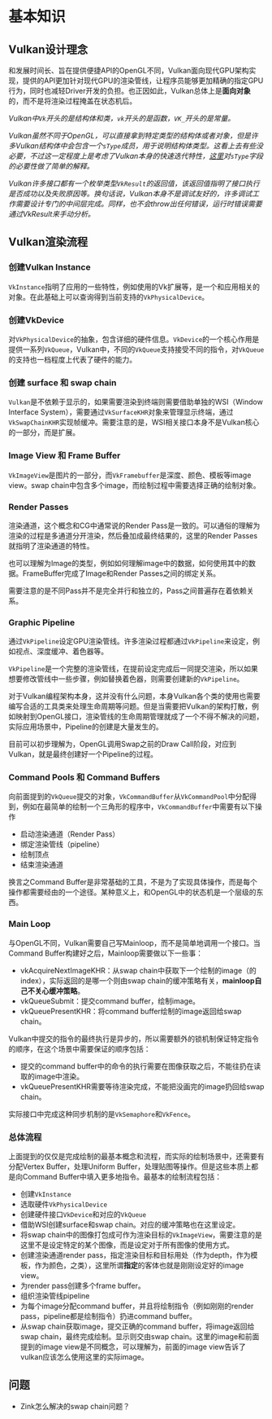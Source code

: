 # 基本知识
## Vulkan设计理念
和发展时间长、旨在提供便捷API的OpenGL不同，Vulkan面向现代GPU架构实现，提供的API更加针对现代GPU的渲染管线，让程序员能够更加精确的指定GPU行为，同时也减轻Driver开发的负担。也正因如此，Vulkan总体上是**面向对象**的，而不是将渲染过程掩盖在状态机后。

*Vulkan中`Vk`开头的是结构体和类，`vk`开头的是函数，`VK_`开头的是常量。*

*Vulkan虽然不同于OpenGL，可以直接拿到特定类型的结构体或者对象，但是许多Vulkan结构体中会包含一个`sType`成员，用于说明结构体类型。这看上去有些没必要，不过这一定程度上是考虑了Vulkan本身的快速迭代特性，[这里](https://stackoverflow.com/questions/36347236/vulkan-what-is-the-point-of-stype-in-vkcreateinfo-structs)对`sType`字段的必要性做了简单的解释。*

*Vulkan许多接口都有一个枚举类型`VkResult`的返回值，该返回值指明了接口执行是否成功以及失败原因等。换句话说，Vulkan本身不是调试友好的，许多调试工作需要设计专门的中间层完成。同样，也不会throw出任何错误，运行时错误需要通过VkResult来手动分析。*

## Vulkan渲染流程
### 创建Vulkan Instance
`VkInstance`指明了应用的一些特性，例如使用的Vk扩展等，是一个和应用相关的对象。在此基础上可以查询得到当前支持的`VkPhysicalDevice`。

### 创建VkDevice
对`VkPhysicalDevice`的抽象，包含详细的硬件信息。`VkDevice`的一个核心作用是提供一系列`VkQueue`，Vulkan中，不同的`VkQueue`支持接受不同的指令，对`VkQueue`的支持也一档程度上代表了硬件的能力。

### 创建 surface 和 swap chain
`Vulkan`是不依赖于显示的，如果需要渲染到终端则需要借助单独的WSI（Window Interface System），需要通过`VkSurfaceKHR`对象来管理显示终端，通过`VkSwapChainKHR`实现帧缓冲。需要注意的是，WSI相关接口本身不是Vulkan核心的一部分，而是扩展。

### Image View 和 Frame Buffer
`VkImageView`是图片的一部分，而`VkFramebuffer`是深度、颜色、模板等image view。swap chain中包含多个image，而绘制过程中需要选择正确的绘制对象。

### Render Passes
渲染通道，这个概念和CG中通常说的Render Pass是一致的。可以通俗的理解为渲染的过程是多通道分开渲染，然后叠加成最终结果的，这里的Render Passes就指明了渲染通道的特性。

也可以理解为Image的类型，例如如何理解image中的数据，如何使用其中的数据。FrameBuffer完成了Image和Render Passes之间的绑定关系。

需要注意的是不同Pass并不是完全并行和独立的，Pass之间普遍存在着依赖关系。

### Graphic Pipeline
通过`VkPipeline`设定GPU渲染管线。许多渲染过程都通过`VkPipeline`来设定，例如视点、深度缓冲、着色器等。

`VkPipeline`是一个完整的渲染管线，在提前设定完成后一同提交渲染，所以如果想要修改管线中一些步骤，例如替换着色器，则需要创建新的`VkPipeline`。

对于Vulkan编程架构本身，这并没有什么问题，本身Vulkan各个类的使用也需要编写合适的工具类来处理生命周期等问题。但是当需要把Vulkan的架构打散，例如映射到OpenGL接口，渲染管线的生命周期管理就成了一个不得不解决的问题，实际应用场景中，Pipeline的创建是大量发生的。

目前可以初步理解为，OpenGL调用Swap之前的Draw Call阶段，对应到Vulkan，就是最终创建好一个Pipeline的过程。

### Command Pools 和 Command Buffers
向前面提到的`VkQueue`提交的对象，`VkCommandBuffer`从`VkCommandPool`中分配得到，例如在最简单的绘制一个三角形的程序中，`VkCommandBuffer`中需要有以下操作
- 启动渲染通道（Render Pass）
- 绑定渲染管线（pipeline）
- 绘制顶点
- 结束渲染通道

换言之Command Buffer是非常基础的工具，不是为了实现具体操作，而是每个操作都需要经由的一个途径。某种意义上，和OpenGL中的状态机是一个层级的东西。

### Main Loop
与OpenGL不同，Vulkan需要自己写Mainloop，而不是简单地调用一个接口。当Command Buffer构建好之后，Mainloop需要做以下一些事：
- vkAcquireNextImageKHR：从swap chain中获取下一个绘制的image（的index），实际返回的是哪一个则由swap chain的缓冲策略有关，**mainloop自己不关心缓冲策略**。
- vkQueueSubmit：提交command buffer，绘制image。
- vkQueuePresentKHR：将command buffer绘制的image返回给swap chain。

Vulkan中提交的指令的最终执行是异步的，所以需要额外的锁机制保证特定指令的顺序，在这个场景中需要保证的顺序包括：
- 提交的command buffer中的命令的执行需要在图像获取之后，不能往扔在读取的image中渲染。
- vkQueuePresentKHR需要等待渲染完成，不能把没画完的image扔回给swap chain。

实际接口中完成这种同步机制的是`VkSemaphore`和`VkFence`。

### 总体流程
上面提到的仅仅是完成绘制的最基本概念和流程，而实际的绘制场景中，还需要有分配Vertex Buffer，处理Uniform Buffer，处理贴图等操作。但是这些本质上都是向Command Buffer中填入更多地指令。最基本的绘制流程包括：
- 创建`VkInstance`
- 选取硬件`VkPhysicalDevice`
- 创建硬件接口`VkDevice`和对应的`VkQueue`
- 借助WSI创建surface和swap chain。对应的缓冲策略也在这里设定。
- 将swap chain中的图像打包成可作为渲染目标的`VkImageView`，需要注意的是这里不是设定特定的某个图像，而是设定对于所有图像的使用方式。
- 创建渲染通道render pass，指定渲染目标和目标用处（作为depth，作为模板，作为颜色，之类），这里所谓**指定**的客体也就是刚刚设定好的image view。
- 为render pass创建多个frame buffer。
- 组织渲染管线pipeline
- 为每个image分配command buffer，并且将绘制指令（例如刚刚的render pass，pipeline都是绘制指令）扔进command buffer。
- 从swap chain获取image，提交正确的command buffer，将image返回给swap chain，最终完成绘制。显示则交由swap chain。这里的image和前面提到的image view是不同概念，可以理解为，前面的image view告诉了vulkan应该怎么使用这里的实际image。

## 问题
- Zink怎么解决的swap chain问题？